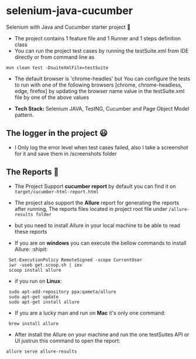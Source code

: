 # selenium-java-cucumber
Selenium with Java and Cucumber starter project :wave:

- The project contains 1 feature file and 1 Runner and 1 steps definition class
- You can run the project test cases by running the testSuite.xml from IDE directly or from command line as
 ```
 mvn clean test -DsuiteXmlFile=testSuite
 ```

- The default browser is 'chrome-headles' but You can configure the tests to run with one of the following browsers 
[chrome, chrome-headless, edge, firefox] by updating the browser name value in the testSuite.xml file by one of the above values

- **Tech Stack:** Selenium JAVA, TestNG, Cucumber and Page Object Model pattern.

## The logger in the project  :smiley:
- I Only log the error level when test cases failed,
  also I take a screenshot for it and save them in /screenshots folder


## The Reports :tada:
- The Project Support **cucumber report** by default you can find it on 
``
target/cucumber-html-report.html
``
- The project also support the **Allure** report for generating the reports after running, The reports files located in project root file under ``/allure-results folder``
- but you need to install Allure in your local machine to be able to read these reports

- If you are on **windows** you can execute the bellow commands to install Allure:  :shipit:
```
 Set-ExecutionPolicy RemoteSigned -scope CurrentUser
 iwr -useb get.scoop.sh | iex
 scoop install allure
```
- if you run on **Linux**:
```
 sudo apt-add-repository ppa:qameta/allure
 sudo apt-get update
 sudo apt-get install allure
```
- If you are a lucky man and run on **Mac** it's only one command:
```
 brew install allure
```
- After install the Allure on your machine and run the one testSuites API or UI justrun this command to open the report:
 ```
 allure serve allure-results
 ```
